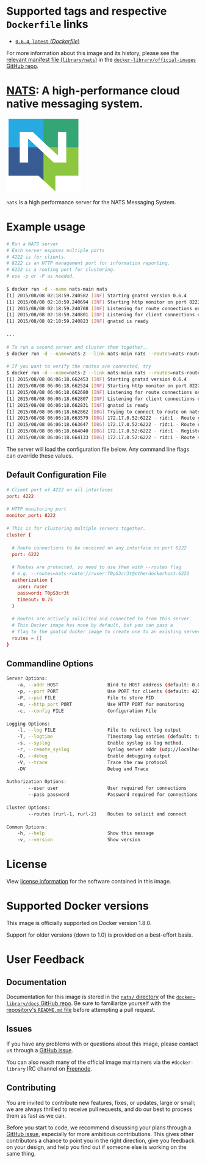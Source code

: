 # Supported tags and respective `Dockerfile` links

-	[`0.6.4`, `latest` (*Dockerfile*)](https://github.com/nats-io/nats-docker/blob/59e0d88a686f727b15dda47db5323c3722e6d85a/Dockerfile)

For more information about this image and its history, please see the [relevant manifest file (`library/nats`)](https://github.com/docker-library/official-images/blob/master/library/nats) in the [`docker-library/official-images` GitHub repo](https://github.com/docker-library/official-images).

# [NATS](https://nats.io): A high-performance cloud native messaging system.

![logo](https://raw.githubusercontent.com/docker-library/docs/master/nats/logo.png)

`nats` is a high performance server for the NATS Messaging System.

# Example usage

```bash
# Run a NATS server
# Each server exposes multiple ports
# 4222 is for clients.
# 8222 is an HTTP management port for information reporting.
# 6222 is a routing port for clustering.
# use -p or -P as needed.

$ docker run -d --name nats-main nats
[1] 2015/08/08 02:18:59.240582 [INF] Starting gnatsd version 0.6.4
[1] 2015/08/08 02:18:59.240694 [INF] Starting http monitor on port 8222
[1] 2015/08/08 02:18:59.240708 [INF] Listening for route connections on 0.0.0.0:6222
[1] 2015/08/08 02:18:59.240801 [INF] Listening for client connections on 0.0.0.0:4222
[1] 2015/08/08 02:18:59.240823 [INF] gnatsd is ready

...

# To run a second server and cluster them together..
$ docker run -d --name=nats-2 --link nats-main nats --routes=nats-route://ruser:T0pS3cr3t@nats-main:6222

# If you want to verify the routes are connected, try
$ docker run -d --name=nats-2 --link nats-main nats --routes=nats-route://ruser:T0pS3cr3t@nats-main:6222 -DV
[1] 2015/08/08 06:06:18.662453 [INF] Starting gnatsd version 0.6.4
[1] 2015/08/08 06:06:18.662524 [INF] Starting http monitor on port 8222
[1] 2015/08/08 06:06:18.662680 [INF] Listening for route connections on :6222
[1] 2015/08/08 06:06:18.662807 [INF] Listening for client connections on 0.0.0.0:4222
[1] 2015/08/08 06:06:18.662831 [INF] gnatsd is ready
[1] 2015/08/08 06:06:18.662862 [DBG] Trying to connect to route on nats-main:6222
[1] 2015/08/08 06:06:18.663579 [DBG] 172.17.0.52:6222 - rid:1 - Route connection created
[1] 2015/08/08 06:06:18.663647 [DBG] 172.17.0.52:6222 - rid:1 - Route connect msg sent
[1] 2015/08/08 06:06:18.664040 [DBG] 172.17.0.52:6222 - rid:1 - Registering remote route "ee35d227433a738c729f9422a59667bb"
[1] 2015/08/08 06:06:18.664133 [DBG] 172.17.0.52:6222 - rid:1 - Route sent local subscriptions
```

The server will load the configuration file below. Any command line flags can override these values.

## Default Configuration File

```conf
# Client port of 4222 on all interfaces
port: 4222

# HTTP monitoring port
monitor_port: 8222

# This is for clustering multiple servers together.
cluster {

  # Route connections to be received on any interface on port 6222
  port: 6222

  # Routes are protected, so need to use them with --routes flag
  # e.g. --routes=nats-route://ruser:T0pS3cr3t@otherdockerhost:6222
  authorization {
    user: ruser
    password: T0pS3cr3t
    timeout: 0.75
  }

  # Routes are actively solicited and connected to from this server.
  # This Docker image has none by default, but you can pass a
  # flag to the gnatsd docker image to create one to an existing server.
  routes = []
}
```

## Commandline Options

```bash
Server Options:
    -a, --addr HOST                  Bind to HOST address (default: 0.0.0.0)
    -p, --port PORT                  Use PORT for clients (default: 4222)
    -P, --pid FILE                   File to store PID
    -m, --http_port PORT             Use HTTP PORT for monitoring
    -c, --config FILE                Configuration File

Logging Options:
    -l, --log FILE                   File to redirect log output
    -T, --logtime                    Timestamp log entries (default: true)
    -s, --syslog                     Enable syslog as log method.
    -r, --remote_syslog              Syslog server addr (udp://localhost:514).
    -D, --debug                      Enable debugging output
    -V, --trace                      Trace the raw protocol
    -DV                              Debug and Trace

Authorization Options:
        --user user                  User required for connections
        --pass password              Password required for connections

Cluster Options:
        --routes [rurl-1, rurl-2]    Routes to solicit and connect

Common Options:
    -h, --help                       Show this message
    -v, --version                    Show version
```

# License

View [license information](https://github.com/nats-io/gnatsd/blob/master/LICENSE) for the software contained in this image.

# Supported Docker versions

This image is officially supported on Docker version 1.8.0.

Support for older versions (down to 1.0) is provided on a best-effort basis.

# User Feedback

## Documentation

Documentation for this image is stored in the [`nats/` directory](https://github.com/docker-library/docs/tree/master/nats) of the [`docker-library/docs` GitHub repo](https://github.com/docker-library/docs). Be sure to familiarize yourself with the [repository's `README.md` file](https://github.com/docker-library/docs/blob/master/README.md) before attempting a pull request.

## Issues

If you have any problems with or questions about this image, please contact us through a [GitHub issue](https://github.com/docker-library/nats/issues).

You can also reach many of the official image maintainers via the `#docker-library` IRC channel on [Freenode](https://freenode.net).

## Contributing

You are invited to contribute new features, fixes, or updates, large or small; we are always thrilled to receive pull requests, and do our best to process them as fast as we can.

Before you start to code, we recommend discussing your plans through a [GitHub issue](https://github.com/docker-library/nats/issues), especially for more ambitious contributions. This gives other contributors a chance to point you in the right direction, give you feedback on your design, and help you find out if someone else is working on the same thing.
